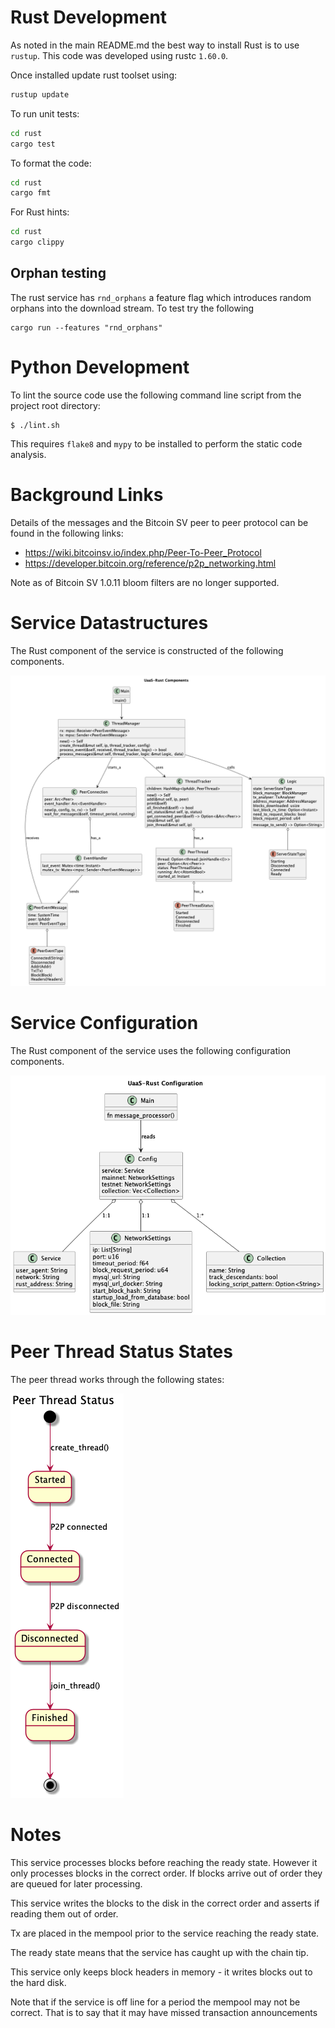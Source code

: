 
# Rust Development
As noted in the main README.md  the best way to install Rust is to use `rustup`.
This code was developed using rustc `1.60.0`.

Once installed update rust toolset using:
```bash
rustup update
```

To run unit tests:
```bash
cd rust
cargo test
```

To format the code:
```bash
cd rust
cargo fmt
```

For Rust hints:
```bash
cd rust
cargo clippy
```
## Orphan testing
The rust service has `rnd_orphans` a feature flag which introduces random orphans into the download stream.
To test try the following
```
cargo run --features "rnd_orphans"
```


# Python Development
To lint the source code use the following command line script from the project root directory:
```
$ ./lint.sh
```
This requires `flake8` and `mypy` to be installed to perform the static code analysis.

# Background Links
Details of the messages and the Bitcoin SV peer to peer protocol can be found in the following links:

* https://wiki.bitcoinsv.io/index.php/Peer-To-Peer_Protocol
* https://developer.bitcoin.org/reference/p2p_networking.html


Note as of Bitcoin SV 1.0.11 bloom filters are no longer supported.

# Service Datastructures
The Rust component of the service is constructed of the following components.

![Structs](diagrams/service_structure.png)


# Service Configuration
The Rust component of the service uses the following configuration components.

![Structs](diagrams/config_structure.png)


# Peer Thread Status States
The peer thread works through the following states:

![States](diagrams/threadstates.png)

# Notes
This service processes blocks before reaching the ready state.
However it only processes blocks in the correct order. If blocks arrive out of order they are queued for later processing.



This service writes the blocks to the disk in the correct order and asserts if reading them out of order.

Tx are placed in the mempool prior to the service reaching the ready state.

The ready state means that the service has caught up with the chain tip.

This service only keeps block headers in memory - it writes blocks out to the hard disk.


Note that if the service is off line for a period the mempool may not be correct.
That is to say that it may have missed transaction announcements


